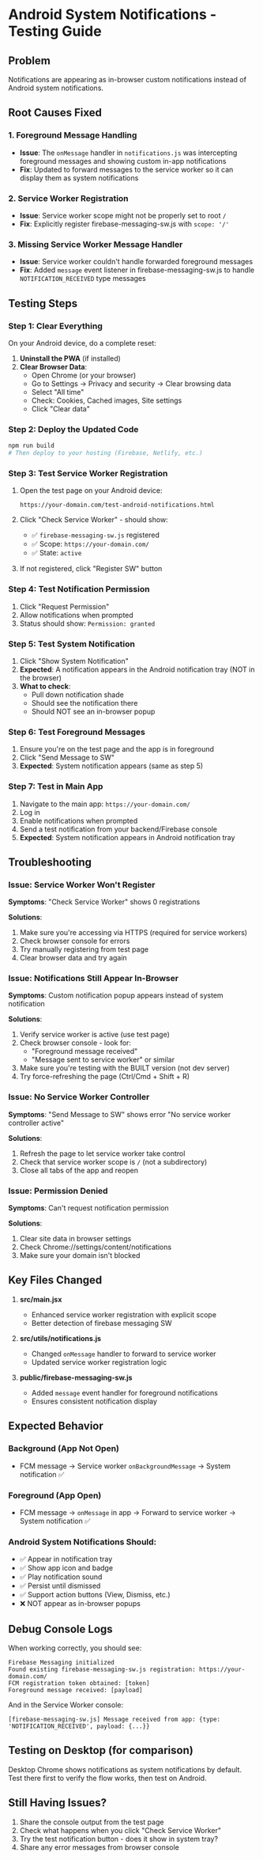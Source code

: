 # Android System Notifications - Testing Guide

## Problem
Notifications are appearing as in-browser custom notifications instead of Android system notifications.

## Root Causes Fixed

### 1. **Foreground Message Handling**
- **Issue**: The `onMessage` handler in `notifications.js` was intercepting foreground messages and showing custom in-app notifications
- **Fix**: Updated to forward messages to the service worker so it can display them as system notifications

### 2. **Service Worker Registration**
- **Issue**: Service worker scope might not be properly set to root `/`
- **Fix**: Explicitly register firebase-messaging-sw.js with `scope: '/'`

### 3. **Missing Service Worker Message Handler**
- **Issue**: Service worker couldn't handle forwarded foreground messages
- **Fix**: Added `message` event listener in firebase-messaging-sw.js to handle `NOTIFICATION_RECEIVED` type messages

## Testing Steps

### Step 1: Clear Everything
On your Android device, do a complete reset:

1. **Uninstall the PWA** (if installed)
2. **Clear Browser Data**:
   - Open Chrome (or your browser)
   - Go to Settings → Privacy and security → Clear browsing data
   - Select "All time"
   - Check: Cookies, Cached images, Site settings
   - Click "Clear data"

### Step 2: Deploy the Updated Code
```bash
npm run build
# Then deploy to your hosting (Firebase, Netlify, etc.)
```

### Step 3: Test Service Worker Registration
1. Open the test page on your Android device:
   ```
   https://your-domain.com/test-android-notifications.html
   ```

2. Click "Check Service Worker" - should show:
   - ✅ `firebase-messaging-sw.js` registered
   - ✅ Scope: `https://your-domain.com/`
   - ✅ State: `active`

3. If not registered, click "Register SW" button

### Step 4: Test Notification Permission
1. Click "Request Permission"
2. Allow notifications when prompted
3. Status should show: `Permission: granted`

### Step 5: Test System Notification
1. Click "Show System Notification"
2. **Expected**: A notification appears in the Android notification tray (NOT in the browser)
3. **What to check**:
   - Pull down notification shade
   - Should see the notification there
   - Should NOT see an in-browser popup

### Step 6: Test Foreground Messages
1. Ensure you're on the test page and the app is in foreground
2. Click "Send Message to SW"
3. **Expected**: System notification appears (same as step 5)

### Step 7: Test in Main App
1. Navigate to the main app: `https://your-domain.com/`
2. Log in
3. Enable notifications when prompted
4. Send a test notification from your backend/Firebase console
5. **Expected**: System notification appears in Android notification tray

## Troubleshooting

### Issue: Service Worker Won't Register
**Symptoms**: "Check Service Worker" shows 0 registrations

**Solutions**:
1. Make sure you're accessing via HTTPS (required for service workers)
2. Check browser console for errors
3. Try manually registering from test page
4. Clear browser data and try again

### Issue: Notifications Still Appear In-Browser
**Symptoms**: Custom notification popup appears instead of system notification

**Solutions**:
1. Verify service worker is active (use test page)
2. Check browser console - look for:
   - "Foreground message received"
   - "Message sent to service worker" or similar
3. Make sure you're testing with the BUILT version (not dev server)
4. Try force-refreshing the page (Ctrl/Cmd + Shift + R)

### Issue: No Service Worker Controller
**Symptoms**: "Send Message to SW" shows error "No service worker controller active"

**Solutions**:
1. Refresh the page to let service worker take control
2. Check that service worker scope is `/` (not a subdirectory)
3. Close all tabs of the app and reopen

### Issue: Permission Denied
**Symptoms**: Can't request notification permission

**Solutions**:
1. Clear site data in browser settings
2. Check Chrome://settings/content/notifications
3. Make sure your domain isn't blocked

## Key Files Changed

1. **src/main.jsx**
   - Enhanced service worker registration with explicit scope
   - Better detection of firebase messaging SW

2. **src/utils/notifications.js**
   - Changed `onMessage` handler to forward to service worker
   - Updated service worker registration logic

3. **public/firebase-messaging-sw.js**
   - Added `message` event handler for foreground notifications
   - Ensures consistent notification display

## Expected Behavior

### Background (App Not Open)
- FCM message → Service worker `onBackgroundMessage` → System notification ✅

### Foreground (App Open)
- FCM message → `onMessage` in app → Forward to service worker → System notification ✅

### Android System Notifications Should:
- ✅ Appear in notification tray
- ✅ Show app icon and badge
- ✅ Play notification sound
- ✅ Persist until dismissed
- ✅ Support action buttons (View, Dismiss, etc.)
- ❌ NOT appear as in-browser popups

## Debug Console Logs

When working correctly, you should see:

```
Firebase Messaging initialized
Found existing firebase-messaging-sw.js registration: https://your-domain.com/
FCM registration token obtained: [token]
Foreground message received: [payload]
```

And in the Service Worker console:
```
[firebase-messaging-sw.js] Message received from app: {type: 'NOTIFICATION_RECEIVED', payload: {...}}
```

## Testing on Desktop (for comparison)

Desktop Chrome shows notifications as system notifications by default. Test there first to verify the flow works, then test on Android.

## Still Having Issues?

1. Share the console output from the test page
2. Check what happens when you click "Check Service Worker"
3. Try the test notification button - does it show in system tray?
4. Share any error messages from browser console
